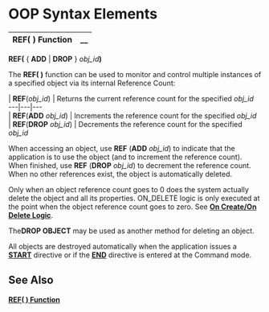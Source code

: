 # OOP Syntax Elements

**REF( ) Function** |  **__**  
---|---  
  
**REF(** { **ADD** | **DROP** } _obj_id_**)**

The **REF( )** function can be used to monitor and control multiple instances of a specified object via its internal Reference Count:

|  **REF**(_obj_id_) |  Returns the current reference count for the specified _obj_id_  
---|---|---  
|  **REF**(**ADD** _obj_id_) |  Increments the reference count for the specified _obj_id_  
|  **REF**(**DROP** _obj_id_) |  Decrements the reference count for the specified _obj_id_  
  
When accessing an object, use **REF** (**ADD** _obj_id_) to indicate that the application is to use the object (and to increment the reference count). When finished, use **REF** (**DROP** _obj_id_) to decrement the reference count. When no other references exist, the object is automatically deleted.

Only when an object reference count goes to 0 does the system actually delete the object and all its properties. ON_DELETE logic is only executed at the point when the object reference count goes to zero. See **[On Create/On Delete Logic](DEF%20CLASS%20Directive.htm#oncreate)**. 

The**DROP OBJECT** may be used as another method for deleting an object.

All objects are destroyed automatically when the application issues a **[START](../../../directives/start.md)** directive or if the **[END](../../../directives/end.md)** directive is entered at the Command mode.

## See Also

**[REF( ) Function](../../../functions/ref.md)**
